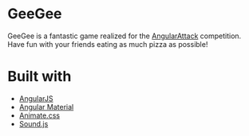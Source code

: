 # GeeGee

GeeGee is a fantastic game realized for the [AngularAttack](https://www.angularattack.com/) competition.
Have fun with your friends eating as much pizza as possible!

# Built with
* [AngularJS](https://angularjs.org/)
* [Angular Material](https://material.angularjs.org/latest/)
* [Animate.css](https://daneden.github.io/animate.css/)
* [Sound.js](https://github.com/kittykatattack/sound.js)

